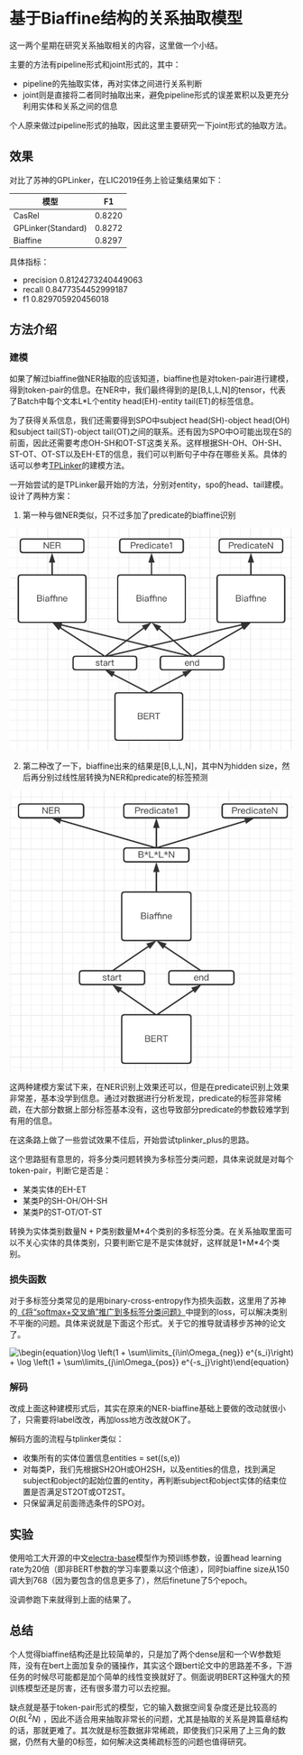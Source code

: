 # 基于Biaffine结构的关系抽取模型

这一两个星期在研究关系抽取相关的内容，这里做一个小结。

主要的方法有pipeline形式和joint形式的，其中：

- pipeline的先抽取实体，再对实体之间进行关系判断
- joint则是直接将二者同时抽取出来，避免pipeline形式的误差累积以及更充分利用实体和关系之间的信息

个人原来做过pipeline形式的抽取，因此这里主要研究一下joint形式的抽取方法。

## 效果

对比了苏神的GPLinker，在LIC2019任务上验证集结果如下：

| 模型               | F1     |
| ------------------ | ------ |
| CasRel             | 0.8220 |
| GPLinker(Standard) | 0.8272 |
| Biaffine           | 0.8297 |

具体指标：

- precision 0.8124273240449063
- recall 0.8477354452999187
- f1 0.829705920456018

## 方法介绍

### 建模

如果了解过biaffine做NER抽取的应该知道，biaffine也是对token-pair进行建模，得到token-pair的信息。在NER中，我们最终得到的是[B,L,L,N]的tensor，代表了Batch中每个文本L*L个entity head(EH)-entity tail(ET)的标签信息。

为了获得关系信息，我们还需要得到SPO中subject head(SH)-object head(OH)和subject tail(ST)-object tail(OT)之间的联系。还有因为SPO中O可能出现在S的前面，因此还需要考虑OH-SH和OT-ST这类关系。这样根据SH-OH、OH-SH、ST-OT、OT-ST以及EH-ET的信息，我们可以判断句子中存在哪些关系。具体的话可以参考[TPLinker](https://github.com/131250208/TPlinker-joint-extraction)的建模方法。

一开始尝试的是TPLinker最开始的方法，分别对entity，spo的head、tail建模。设计了两种方案：

1. 第一种与做NER类似，只不过多加了predicate的biaffine识别

![结构1](a1.png)


2. 第二种改了一下，biaffine出来的结果是[B,L,L,N]，其中N为hidden size，然后再分别过线性层转换为NER和predicate的标签预测

![结构2](a2.png)

这两种建模方案试下来，在NER识别上效果还可以，但是在predicate识别上效果非常差，基本没学到信息。通过对数据进行分析发现，predicate的标签非常稀疏，在大部分数据上部分标签基本没有，这也导致部分predicate的参数较难学到有用的信息。

在这条路上做了一些尝试效果不佳后，开始尝试tplinker_plus的思路。

这个思路挺有意思的，将多分类问题转换为多标签分类问题，具体来说就是对每个token-pair，判断它是否是：

- 某类实体的EH-ET
- 某类P的SH-OH/OH-SH
- 某类P的ST-OT/OT-ST

转换为实体类别数量N + P类别数量M\*4个类别的多标签分类。在关系抽取里面可以不关心实体的具体类别，只要判断它是不是实体就好，这样就是1+M\*4个类别。

### 损失函数

对于多标签分类常见的是用binary-cross-entropy作为损失函数，这里用了苏神的[《将“softmax+交叉熵”推广到多标签分类问题》](https://kexue.fm/archives/7359)中提到的loss，可以解决类别不平衡的问题。具体来说就是下面这个形式。关于它的推导就请移步苏神的论文了。

<img src="https://latex.codecogs.com/svg.image?\begin{equation}\log&space;\left(1&space;&plus;&space;\sum\limits_{i\in\Omega_{neg}}&space;e^{s_i}\right)&space;&plus;&space;\log&space;\left(1&space;&plus;&space;\sum\limits_{j\in\Omega_{pos}}&space;e^{-s_j}\right)\end{equation}" title="\begin{equation}\log \left(1 + \sum\limits_{i\in\Omega_{neg}} e^{s_i}\right) + \log \left(1 + \sum\limits_{j\in\Omega_{pos}} e^{-s_j}\right)\end{equation}" />

### 解码

改成上面这种建模形式后，其实在原来的NER-biaffine基础上要做的改动就很小了，只需要将label改改，再加loss地方改改就OK了。

解码方面的流程与tplinker类似：

- 收集所有的实体位置信息entities = set((s,e))
- 对每类P，我们先根据SH2OH或OH2SH，以及entities的信息，找到满足subject和object的起始位置的entity，再判断subject和object实体的结束位置是否满足ST2OT或OT2ST。
- 只保留满足前面筛选条件的SPO对。

## 实验

使用哈工大开源的中文[electra-base](https://github.com/ymcui/Chinese-ELECTRA)模型作为预训练参数，设置head learning rate为20倍（即非BERT参数的学习率要乘以这个倍速），同时biaffine size从150调大到768（因为要包含的信息更多了），然后finetune了5个epoch。

没调参跑下来就得到上面的结果了。

## 总结

个人觉得biaffine结构还是比较简单的，只是加了两个dense层和一个W参数矩阵，没有在bert上面加复杂的骚操作，其实这个跟bert论文中的思路差不多，下游任务的时候尽可能都是加个简单的线性变换就好了。侧面说明BERT这种强大的预训练模型还是厉害，还有很多潜力可以去挖掘。

缺点就是基于token-pair形式的模型，它的输入数据空间复杂度还是比较高的$O(BL^2N)$ ，因此不适合用来抽取非常长的问题，尤其是抽取的关系是跨篇章结构的话，那就更难了。其次就是标签数据非常稀疏，即使我们只采用了上三角的数据，仍然有大量的0标签，如何解决这类稀疏标签的问题也值得研究。




